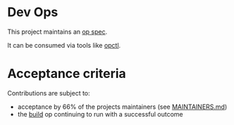 # Dev Ops

This project maintains an [op spec](http://opspec.io/).

It can be consumed via tools like [opctl](https://github.com/opspec-io/opctl).

# Acceptance criteria

Contributions are subject to:

- acceptance by 66% of the projects maintainers (see
  [MAINTAINERS.md](MAINTAINERS.md))
- the [build](.opspec/build) op continuing to run with a successful outcome
